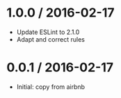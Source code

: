1.0.0 / 2016-02-17
==================
 - Update ESLint to 2.1.0
 - Adapt and correct rules

0.0.1 / 2016-02-17
==================
 - Initial: copy from airbnb

